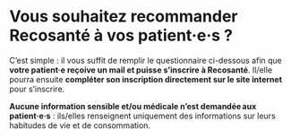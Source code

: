 # Vous souhaitez recommander **Recosanté** à vos patient·e·s ?

C’est simple : il vous suffit de remplir le questionnaire ci-dessous afin que **votre patient·e reçoive un mail et puisse s’inscrire à Recosanté**. Il/elle pourra ensuite **compléter son inscription directement sur le site internet** pour s’inscrire.

**Aucune information sensible et/ou médicale n’est demandée aux patient·e·s** : ils/elles renseignent uniquement des informations sur leurs habitudes de vie et de consommation.
